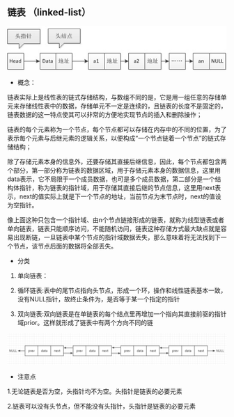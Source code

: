 ## 链表 （linked-list）

![](../images/linkeLlist.jpg)

- 概念：

链表实际上是线性表的链式存储结构，与数组不同的是，它是用一组任意的存储单元来存储线性表中的数据，存储单元不一定是连续的，且链表的长度不是固定的，链表数据的这一特点使其可以非常的方便地实现节点的插入和删除操作；

链表的每个元素称为一个节点，每个节点都可以存储在内存中的不同的位置，为了表示每个元素与后继元素的逻辑关系，以便构成“一个节点链着一个节点”的链式存储结构；

除了存储元素本身的信息外，还要存储其直接后继信息，因此，每个节点都包含两个部分，第一部分称为链表的数据区域，用于存储元素本身的数据信息，这里用data表示，它不局限于一个成员数据，也可是多个成员数据，第二部分是一个结构体指针，称为链表的指针域，用于存储其直接后继的节点信息，这里用next表示，next的值实际上就是下一个节点的地址，当前节点为末节点时，next的值设为空指针。

像上面这种只包含一个指针域、由n个节点链接形成的链表，就称为线型链表或者单向链表，链表只能顺序访问，不能随机访问，链表这种存储方式最大缺点就是容易出现断链，一旦链表中某个节点的指针域数据丢失，那么意味着将无法找到下一个节点，该节点后面的数据将全部丢失。                     

- 分类

1. 单向链表：

2. 循环链表:表中的尾节点指向头节点，形成一个环，操作和线性链表基本一致，没有NULL指针，故终止条件为，是否等于某一个指定的指针

3. 双向链表:双向链表是在单链表的每个结点里再增加一个指向其直接前驱的指针域prior。这样就形成了链表中有两个方向不同的链

![](../images/linkelist2.png)

- 注意点

1.无论链表是否为空，头指针均不为空。头指针是链表的必要元素

2.链表可以没有头节点，但不能没有头指针，头指针是链表的必要元素